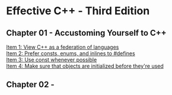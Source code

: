 # Effective C++ - Third Edition

## Chapter 01 - Accustoming Yourself to C++
[Item 1: View C++ as a federation of languages](https://github.com/pingsoli/cpp/blob/master/tutorials/effective_cpp/chapter01/01.cpp)  
[Item 2: Prefer consts, enums, and inlines to #defines](https://github.com/pingsoli/cpp/blob/master/tutorials/effective_cpp/chapter01/02.cpp)  
[Item 3: Use const whenever possible](https://github.com/pingsoli/cpp/blob/master/tutorials/effective_cpp/chapter01/03.cpp)  
[Item 4: Make sure that objects are initialized before they're used](https://github.com/pingsoli/cpp/blob/master/tutorials/effective_cpp/chapter01/04.cpp)  

## Chapter 02 -
